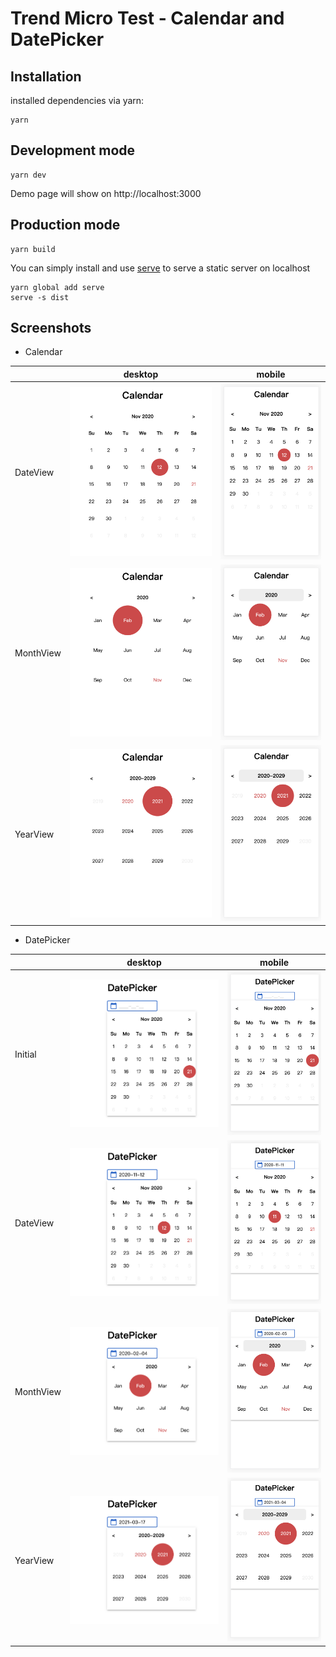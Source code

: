 # Trend Micro Test - Calendar and DatePicker

## Installation

installed dependencies via yarn:

```
yarn
```

## Development mode

```
yarn dev
```

Demo page will show on http://localhost:3000

## Production mode

```
yarn build
```

You can simply install and use [serve](https://github.com/vercel/serve) to serve a static server on localhost

```
yarn global add serve
serve -s dist
```

## Screenshots

- Calendar

|           | desktop                                            | mobile                                            |
| --------- | -------------------------------------------------- | ------------------------------------------------- |
| DateView  | ![](./docs/screenshots/calendar_desktop_date.png)  | ![](./docs/screenshots/calendar_mobile_date.png)  |
| MonthView | ![](./docs/screenshots/calendar_desktop_month.png) | ![](./docs/screenshots/calendar_mobile_month.png) |
| YearView  | ![](./docs/screenshots/calendar_desktop_year.png)  | ![](./docs/screenshots/calendar_mobile_year.png)  |

- DatePicker

|           | desktop                                                | mobile                                                |
| --------- | ------------------------------------------------------ | ----------------------------------------------------- |
| Initial   | ![](./docs/screenshots/datepicker_desktop_initial.png) | ![](./docs/screenshots/datepicker_mobile_initial.png) |
| DateView  | ![](./docs/screenshots/datepicker_desktop_date.png)    | ![](./docs/screenshots/datepicker_mobile_date.png)    |
| MonthView | ![](./docs/screenshots/datepicker_desktop_month.png)   | ![](./docs/screenshots/datepicker_mobile_month.png)   |
| YearView  | ![](./docs/screenshots/datepicker_desktop_year.png)    | ![](./docs/screenshots/datepicker_mobile_year.png)    |
